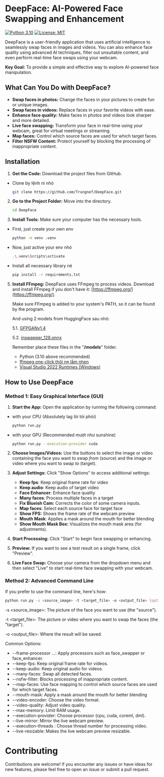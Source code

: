 # DeepFace: AI-Powered Face Swapping and Enhancement

[![Python 3.10](https://img.shields.io/badge/python-3.9-blue.svg)](https://www.python.org/downloads/release/python-390/)
[![License: MIT](https://img.shields.io/badge/License-MIT-yellow.svg)](https://opensource.org/licenses/MIT)

DeepFace is a user-friendly application that uses artificial intelligence to seamlessly swap faces in images and videos. You can also enhance face quality using advanced AI techniques, filter out unsuitable content, and even perform real-time face swaps using your webcam.

**Key Goal:** To provide a simple and effective way to explore AI-powered face manipulation.

## What Can You Do with DeepFace?

*   **Swap faces in photos:** Change the faces in your pictures to create fun or unique images.
*   **Swap faces in videos:** Replace faces in your favorite videos with ease.
*   **Enhance face quality:** Make faces in photos and videos look sharper and more detailed.
*   **Live face swapping:** Transform your face in real-time using your webcam, great for virtual meetings or streaming.
*   **Map faces:**  Control which source faces are used for which target faces.
*   **Filter NSFW Content:**  Protect yourself by blocking the processing of inappropriate content.

## Installation

1.  **Get the Code:** Download the project files from GitHub.
  - Clone by lệnh nì nhó
    ```bash
    git clone https://github.com/Trungnef/DeepFace.git 
    ```

2.  **Go to the Project Folder:** Move into the directory.

    ```bash
    cd DeepFace
    ```

3.  **Install Tools:** Make sure your computer has the necessary tools.
  - First, just create your own env
    ```bash
    python -m venv .venv
    ```
  - Now, just active your env nhó
    ```bash
    .\.venv\Scripts\activate
    ```
  - Install all necessary library nè 
    ```bash
    pip install -r requirements.txt
    ```

5.  **Install FFmpeg:**
    DeepFace uses FFmpeg to process videos. Download and install FFmpeg if you don't have it: [https://ffmpeg.org/](https://ffmpeg.org/).

    Make sure FFmpeg is added to your system's PATH, so it can be found by the program.

    And using 2 models from HuggingFace sau nhó:
    
     5.1. [GFPGANv1.4](https://huggingface.co/hacksider/deep-live-cam/resolve/main/GFPGANv1.4.pth)

     5.2. [inswapper_128.onnx](https://huggingface.co/hacksider/deep-live-cam/resolve/main/inswapper_128.onnx)

    Remember place these files in the "**/models**" folder.

    - Python (3.10 above recommended)
    - [ffmpeg one-click thôi nẹ lắm nhen](https://www.youtube.com/watch?v=OlNWCpFdVMA) 
    - [Visual Studio 2022 Runtimes (Windows)](https://visualstudio.microsoft.com/visual-cpp-build-tools/)

## How to Use DeepFace

### Method 1: Easy Graphical Interface (GUI)

1.  **Start the App:** Open the application by running the following command:
  - with your CPU (Absolutely lag lòi tòi phòi)
    ```bash
    python run.py
    ```
  - with your GPU (Recommended mượt như sunshine)
    ```bash
    python run.py --execution-provider cuda
    ```

2.  **Choose Images/Videos:** Use the buttons to select the image or video containing the face you want to swap *from* (source) and the image or video where you want to swap *to* (target).

3.  **Adjust Settings:** Click "Show Options" to access additional settings:
    *   **Keep fps**: Keep original frame rate for video
    *   **Keep audio**: Keep audio of target video
    *   **Face Enhancer**: Enhance face quality
    *   **Many faces**:  Process multiple faces in a target
    *   **Fix Blueish Cam:**  Corrects the color of some camera inputs.
    *   **Map faces**: Select each source face for target face
    *   **Show FPS:** Shows the frame rate of the webcam preview
    *    **Mouth Mask**: Applies a mask around the mouth for better blending
    *   **Show Mouth Mask Box:** Visualizes the mouth mask area (for adjustments).

4.  **Start Processing:** Click "Start" to begin face swapping or enhancing.

5.  **Preview:** If you want to see a test result on a single frame, click "Preview".

6.  **Live Face Swap:**  Choose your camera from the dropdown menu and then select "Live" to start real-time face swapping with your webcam.

### Method 2: Advanced Command Line

If you prefer to use the command line, here's how:

```bash
python run.py -s <source_image> -t <target_file> -o <output_file> [options]
 ```

-s <source_image>: The picture of the face you want to use (the "source").

-t <target_file>: The picture or video where you want to swap the faces (the "target").

-o <output_file>: Where the result will be saved.

Common Options:
* --frame-processor <processor1> <processor2> ...: Apply processors such as face_swapper or face_enhancer.
* --keep-fps: Keep original frame rate for videos.
* --keep-audio: Keep original audio for videos.
* --many-faces: Swap all detected faces.
* --nsfw-filter: Blocks processing of inappropriate content.
* --map-faces: Use face mapping to control which source faces are used for which target faces.
* --mouth-mask: Apply a mask around the mouth for better blending
* --video-encoder: Choose the video format.
* --video-quality: Adjust video quality.
* --max-memory: Limit RAM usage.
* --execution-provider: Choose processor (cpu, cuda, coreml, dml).
* --live-mirror: Mirror the live webcam preview.
* --execution-threads : Choose thread number for processing video.
* --live-resizable: Makes the live webcam preview resizable.

# Contributing
Contributions are welcome! If you encounter any issues or have ideas for new features, please feel free to open an issue or submit a pull request.
